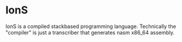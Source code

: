 # IonS
IonS is a compiled stackbased programming language.
Technically the "compiler" is just a transcriber that generates nasm x86_64 assembly.